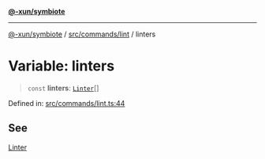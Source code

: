 [**@-xun/symbiote**](../../../../README.md)

***

[@-xun/symbiote](../../../../README.md) / [src/commands/lint](../README.md) / linters

# Variable: linters

> `const` **linters**: [`Linter`](../enumerations/Linter.md)[]

Defined in: [src/commands/lint.ts:44](https://github.com/Xunnamius/symbiote/blob/1214379b104dd598631a5db52a98adbb1a28dfdf/src/commands/lint.ts#L44)

## See

[Linter](../enumerations/Linter.md)
